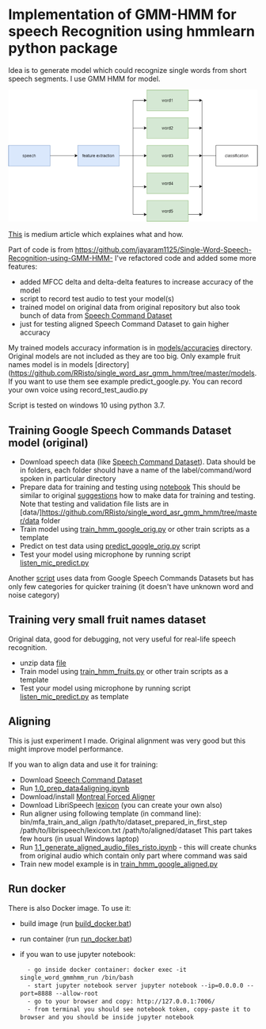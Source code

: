 # Implementation of GMM-HMM for speech Recognition using hmmlearn python package

Idea is to generate model which could recognize single words from short speech segments. 
I use GMM HMM for model.

![alt text](https://github.com/RRisto/single_word_asr_gmm_hmm/blob/master/images/model.png)

[This](https://medium.com/@RistoHinno/single-word-speech-recognition-892c7e01f5fc) is medium article which explaines what and how.

Part of code is from https://github.com/jayaram1125/Single-Word-Speech-Recognition-using-GMM-HMM- 
I've refactored code and added some more features:
 - added MFCC delta and delta-delta features to increase accuracy of the model
 - script to record test audio to test your model(s)
 - trained model on original data from original repository but also took bunch of data from 
 [Speech Command Dataset](https://www.kaggle.com/c/tensorflow-speech-recognition-challenge/data)  
 - just for testing aligned Speech Command Dataset to gain higher accuracy
 
My trained models accuracy information is in [models/accuracies](https://github.com/RRisto/single_word_asr_gmm_hmm/tree/master/models/accuracies)
 directory. Original models are not included as they are too big. Only example fruit names model is in models [directory](https://github.com/RRisto/single_word_asr_gmm_hmm/tree/master/models.
  If you want to use them see example predict_google.py. 
You can record your own voice using record_test_audio.py

Script is tested on windows 10 using python 3.7.

## Training Google Speech Commands Dataset model (original)

- Download speech data (like [Speech Command Dataset](https://www.kaggle.com/c/tensorflow-speech-recognition-challenge/data)).
Data should be in folders, each folder should have a name of the label/command/word spoken
in particular directory
- Prepare data for training and testing using [notebook](https://github.com/RRisto/single_word_asr_gmm_hmm/blob/master/2.0_prep_google_experiment.ipynb) 
This should be similar to original [suggestions](https://arxiv.org/abs/1804.03209) how to make data for training and testing. Note that testing and validation file lists are in [data/]https://github.com/RRisto/single_word_asr_gmm_hmm/tree/master/data folder
- Train model using [train_hmm_google_orig.py](https://github.com/RRisto/single_word_asr_gmm_hmm/blob/master/train_hmm_google_orig.py) or other train scripts as a template
- Predict on test data using [predict_google_orig.py](https://github.com/RRisto/single_word_asr_gmm_hmm/blob/master/predict_google_orig.py) script
- Test your model using microphone by running script [listen_mic_predict.py](https://github.com/RRisto/single_word_asr_gmm_hmm/blob/master/listen_mic_predict.py)

Another [script](https://github.com/RRisto/single_word_asr_gmm_hmm/blob/master/train_hmm_google.py)  uses data from
 Google Speech Commands Datasets but has only few categories for quicker training (it doesn't have unknown word and noise category) 

## Training very small fruit names dataset

Original data, good for debugging, not very useful for real-life speech recognition.
- unzip data [file](https://github.com/RRisto/single_word_asr_gmm_hmm/blob/master/data/audio.tar.gz)
- Train model using [train_hmm_fruits.py](https://github.com/RRisto/single_word_asr_gmm_hmm/blob/master/train_hmm_fruits.py) or other train scripts as a template
- Test your model using microphone by running script [listen_mic_predict.py](https://github.com/RRisto/single_word_asr_gmm_hmm/blob/master/listen_mic_predict.py) as template


## Aligning
This is just experiment I made. Original alignment was very good but this might improve model performance.

If you wan to align data and use it for training:
 - Download 
[Speech Command Dataset](https://www.kaggle.com/c/tensorflow-speech-recognition-challenge/data)
 - Run [1.0_prep_data4aligning.ipynb](https://github.com/RRisto/single_word_asr_gmm_hmm/blob/master/1.0_prep_data4aligning.ipynb)
 - Download/install [Montreal Forced Aligner](https://montreal-forced-aligner.readthedocs.io/en/latest/)
 - Download LibriSpeech [lexicon](https://montreal-forced-aligner.readthedocs.io/en/latest/) (you can create your own also)
 - Run aligner using following template (in command line): bin/mfa_train_and_align /path/to/dataset_prepared_in_first_step
  /path/to/librispeech/lexicon.txt /path/to/aligned/dataset This part takes few hours (in usual Windows laptop)
 - Run [1.1_generate_aligned_audio_files_risto.ipynb](https://github.com/RRisto/single_word_asr_gmm_hmm/blob/master/1.1_generate_aligned_audio_files_risto.ipynb) - this will create chunks from original audio which contain only 
 part where command was said
 - Train new model example is in [train_hmm_google_aligned.py](https://github.com/RRisto/single_word_asr_gmm_hmm/blob/master/train_hmm_google_aligned.py)
 
## Run docker
There is also Docker image. To use it:

- build image (run [build_docker.bat](https://github.com/RRisto/single_word_asr_gmm_hmm/blob/master/build_docker.bat))
- run container (run [run_docker.bat](https://github.com/RRisto/single_word_asr_gmm_hmm/blob/master/run_docker.bat))
- if you wan to use jupyter notebook:
       
        - go inside docker container: docker exec -it single_word_gmmhmm_run /bin/bash
        - start jupyter notebook server jupyter notebook --ip=0.0.0.0 --port=8888 --allow-root
        - go to your browser and copy: http://127.0.0.1:7006/
        - from terminal you should see notebook token, copy-paste it to browser and you should be inside jupyter notebook
